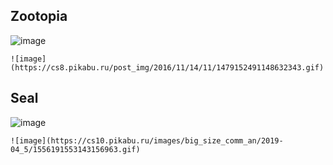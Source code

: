 ## Zootopia
   
![image](https://cs8.pikabu.ru/post_img/2016/11/14/11/1479152491148632343.gif)

`![image](https://cs8.pikabu.ru/post_img/2016/11/14/11/1479152491148632343.gif)`

## Seal

![image](https://cs10.pikabu.ru/images/big_size_comm_an/2019-04_5/1556191553143156963.gif)

`![image](https://cs10.pikabu.ru/images/big_size_comm_an/2019-04_5/1556191553143156963.gif)`
